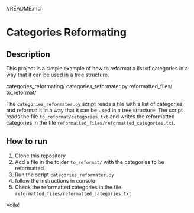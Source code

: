 //README.md
# Categories Reformating

## Description
This project is a simple example of how to reformat a list of categories in a way that it can be used in a tree structure.

categories_reformating/
    categories_reformater.py
    reformatted_files/
    to_reformat/

The `categories_reformater.py` script reads a file with a list of categories and reformat it in a way that it can be used in a tree structure. The script reads the file `to_reformat/categories.txt` and writes the reformatted categories in the file `reformatted_files/reformatted_categories.txt`.

## How to run
1. Clone this repository
2. Add a file in the folder `to_reformat/` with the categories to be reformatted
3. Run the script `categories_reformater.py`
4. follow the instructions in console
5. Check the reformatted categories in the file `reformatted_files/reformatted_categories.txt`

Voila!
